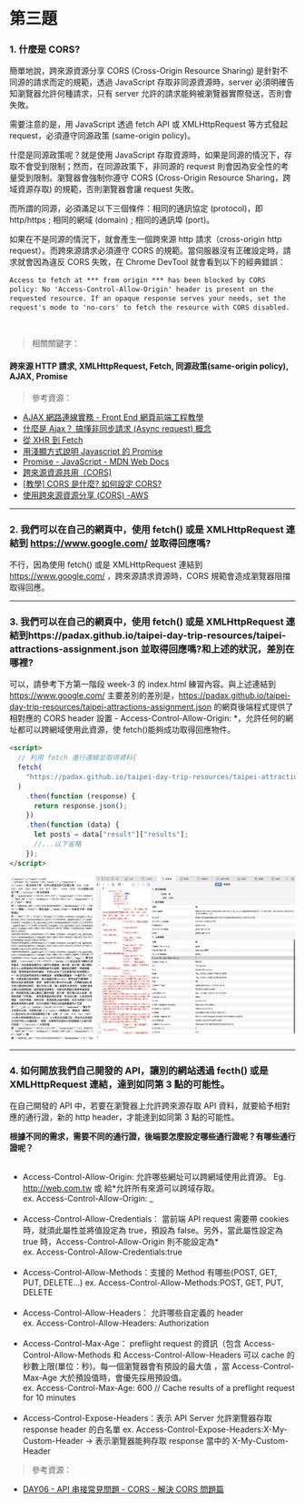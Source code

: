# 第三題

### 1. 什麼是 CORS?

簡單地說，跨來源資源分享 CORS (Cross-Origin Resource Sharing) 是針對不同源的請求而定的規範，透過 JavaScript 存取非同源資源時，server 必須明確告知瀏覽器允許何種請求，只有 server 允許的請求能夠被瀏覽器實際發送，否則會失敗。

需要注意的是，用 JavaScript 透過 fetch API 或 XMLHttpRequest 等方式發起 request，必須遵守同源政策 (same-origin policy)。

什麼是同源政策呢？就是使用 JavaScript 存取資源時，如果是同源的情況下，存取不會受到限制；然而，在同源政策下，非同源的 request 則會因為安全性的考量受到限制。瀏覽器會強制你遵守 CORS (Cross-Origin Resource Sharing，跨域資源存取) 的規範，否則瀏覽器會讓 request 失敗。

而所謂的同源，必須滿足以下三個條件：相同的通訊協定 (protocol)，即 http/https ; 相同的網域 (domain) ; 相同的通訊埠 (port)。

如果在不是同源的情況下，就會產生一個跨來源 http 請求（cross-origin http request）。而跨來源請求必須遵守 CORS 的規範。當伺服器沒有正確設定時，請求就會因為違反 CORS 失敗，在 Chrome DevTool 就會看到以下的經典錯誤：

```
Access to fetch at *** from origin *** has been blocked by CORS policy: No 'Access-Control-Allow-Origin' header is present on the requested resource. If an opaque response serves your needs, set the request's mode to 'no-cors' to fetch the resource with CORS disabled.
```

<br />

> 相關關鍵字：

#### 跨來源 HTTP 請求, XMLHttpRequest, Fetch, 同源政策(same-origin policy), AJAX, Promise

> 參考資源：

- [AJAX 網路連線實務 - Front End 網頁前端工程教學](https://www.youtube.com/watch?v=6X8sDGFGRss&t=938s)
- [什麼是 Ajax？ 搞懂非同步請求 (Async request) 概念](https://tw.alphacamp.co/blog/ajax-asynchronous-request)
- [從 XHR 到 Fetch](https://www.ithome.com.tw/voice/121435)
- [用淺顯方式說明 Javascript 的 Promise](https://ithelp.ithome.com.tw/articles/10230214)
- [Promise - JavaScript - MDN Web Docs](https://developer.mozilla.org/zh-TW/docs/Web/JavaScript/Reference/Global_Objects/Promise)
- [跨來源資源共用（CORS)](https://developer.mozilla.org/zh-TW/docs/Web/HTTP/CORS)
- [[教學] CORS 是什麼? 如何設定 CORS?](https://shubo.io/what-is-cors/#什麼是-cors-cross-origin-resource-sharing)
- [使用跨來源資源分享 (CORS) -AWS](https://docs.aws.amazon.com/zh_tw/AmazonS3/latest/userguide/cors.html)

<hr >

### 2. 我們可以在自己的網頁中，使用 fetch() 或是 XMLHttpRequest 連結到 https://www.google.com/ 並取得回應嗎?

不行，因為使用 fetch() 或是 XMLHttpRequest 連結到 https://www.google.com/ ，跨來源請求資源時，CORS 規範會造成瀏覽器阻擋取得回應。

<hr >

### 3. 我們可以在自己的網頁中，使用 fetch() 或是 XMLHttpRequest 連結到https://padax.github.io/taipei-day-trip-resources/taipei-attractions-assignment.json 並取得回應嗎?和上述的狀況，差別在哪裡?

可以，請參考下方第一階段 week-3 的 index.html 練習內容。與上述連結到 https://www.google.com/ 主要差別的差別是，https://padax.github.io/taipei-day-trip-resources/taipei-attractions-assignment.json 的網頁後端程式提供了相對應的 CORS header 設置 - Access-Control-Allow-Origin: \*，允許任何的網址都可以跨網域使用此資源，使 fetch()能夠成功取得回應物件。

```html
<script>
  // 利用 fetch 進行連線並取得資料{
  fetch(
    "https://padax.github.io/taipei-day-trip-resources/taipei-attractions-assignment.json"
  )
    .then(function (response) {
      return response.json();
    })
    .then(function (data) {
      let posts = data["result"]["results"];
      //...以下省略
    });
</script>
```

![Access-Control-Allow-Origin](https://github.com/jamieyu0914/WeHelp-Bootcamp/blob/main/WeHelp-Stage1/week-8/backend/第三題/Access-Control-Allow-Origin.png)

<hr >

### 4. 如何開放我們自己開發的 API，讓別的網站透過 fecth() 或是 XMLHttpRequest 連結，達到如同第 3 點的可能性。

在自己開發的 API 中，若要在瀏覽器上允許跨來源存取 API 資料，就要給予相對應的通行證，新的 http header，才能達到如同第 3 點的可能性。

**根據不同的需求，需要不同的通行證，後端要怎麼設定哪些通行證呢？有哪些通行證呢？**
<br />
<br />

- Access-Control-Allow-Origin:
  允許哪些網址可以跨網域使用此資源。 Eg. http://web.com.tw 或 給\*允許所有來源可以跨域存取。<br />
  ex. Access-Control-Allow-Origin: \_<br />
  <br />
- Access-Control-Allow-Credentials：
  當前端 API request 需要帶 cookies 時，就須此屬性並將值設定為 true，預設為 false。另外，當此屬性設定為 true 時，Access-Control-Allow-Origin 則不能設定為\*<br />
  ex. Access-Control-Allow-Credentials:true<br />
  <br />
- Access-Control-Allow-Methods：支援的 Method 有哪些(POST, GET, PUT, DELETE...)
  ex. Access-Control-Allow-Methods:POST, GET, PUT, DELETE<br />
  <br />
- Access-Control-Allow-Headers：
  允許哪些自定義的 header<br />
  ex. Access-Control-Allow-Headers: Authorization<br />
  <br />
- Access-Control-Max-Age：
  preflight request 的資訊（包含 Access-Control-Allow-Methods 和 Access-Control-Allow-Headers 可以 cache 的秒數上限(單位：秒)。每一個瀏覽器會有預設的最大值 ，當 Access-Control-Max-Age 大於預設值時，會優先採用預設值。<br />
  ex. Access-Control-Max-Age: 600 // Cache results of a preflight request for 10 minutes<br />
  <br />
- Access-Control-Expose-Headers：表示 API Server 允許瀏覽器存取 response header 的白名單
  ex. Access-Control-Expose-Headers:X-My-Custom-Header -> 表示瀏覽器能夠存取 response 當中的 X-My-Custom-Header

> 參考資源：

- [DAY06 - API 串接常見問題 - CORS - 解決 CORS 問題篇](https://ithelp.ithome.com.tw/m/articles/10268821)
